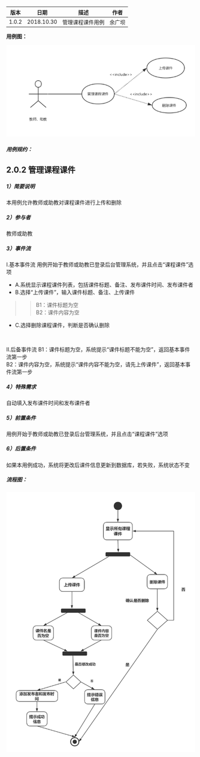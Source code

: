 | 版本  | 日期       | 描述            | 作者   |
| ----- | ---------- | --------------- | ------ |
| 1.0.2 | 2018.10.30 | 管理课程课件用例 | 余广坝 |

**用例图：**

![管理课程课件用例图](img_use_case/admin_ppt.png)


##### 用例规约：

## 2.0.2 管理课程课件
##### 1）简要说明
本用例允许教师或助教对课程课件进行上传和删除

##### 2）参与者
教师或助教

##### 3）事件流
I.基本事件流
用例开始于教师或助教已登录后台管理系统，并且点击“课程课件”选项
- A.系统显示课程课件列表，包括课件标题、备注、发布课件时间、发布课件者
- B.选择“上传课件”，输入课件标题、备注、上传课件
>>B1：课件标题为空<br>
>>B2：课件内容为空
- C.选择删除课程课件，判断是否确认删除
<br>

II.后备事件流
B1：课件标题为空，系统提示“课件标题不能为空”，返回基本事件流第一步<br>
B2：课件内容为空，系统提示“课件内容不能为空，请先上传课件”，返回基本事件流第一步

##### 4）特殊需求
自动填入发布课件时间和发布课件者

##### 5）前置条件
用例开始于教师或助教已登录后台管理系统，并且点击“课程课件”选项

##### 6）后置条件
如果本用例成功，系统将更改后课件信息更新到数据库，若失败，系统状态不变


##### 流程图：

![管理课程课件流程图](img_activity/admin_ppt.png)
